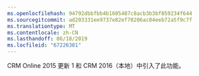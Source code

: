 ```yaml
---
ms.openlocfilehash: 94792dbbfbb4b1605487c8acb3b3bf859234f644
ms.sourcegitcommit: ad203331ee9737e82ef70206ac04eeb72a5f9c7f
ms.translationtype: MT
ms.contentlocale: zh-CN
ms.lasthandoff: 06/18/2019
ms.locfileid: "67226381"
---
```

CRM Online 2015 更新 1 和 CRM 2016（本地）中引入了此功能。
